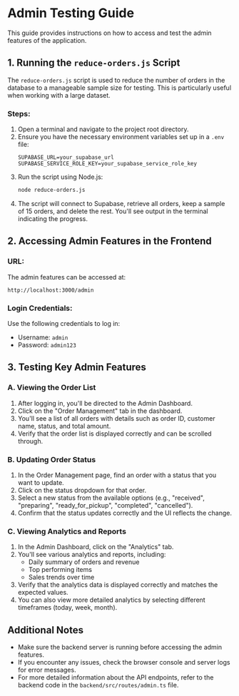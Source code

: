 # Admin Testing Guide

This guide provides instructions on how to access and test the admin features of the application.

## 1. Running the `reduce-orders.js` Script

The `reduce-orders.js` script is used to reduce the number of orders in the database to a manageable sample size for testing. This is particularly useful when working with a large dataset.

### Steps:

1. Open a terminal and navigate to the project root directory.
2. Ensure you have the necessary environment variables set up in a `.env` file:
   ```
   SUPABASE_URL=your_supabase_url
   SUPABASE_SERVICE_ROLE_KEY=your_supabase_service_role_key
   ```
3. Run the script using Node.js:
   ```bash
   node reduce-orders.js
   ```
4. The script will connect to Supabase, retrieve all orders, keep a sample of 15 orders, and delete the rest. You'll see output in the terminal indicating the progress.

## 2. Accessing Admin Features in the Frontend

### URL:
The admin features can be accessed at:
```
http://localhost:3000/admin
```

### Login Credentials:
Use the following credentials to log in:
- Username: `admin`
- Password: `admin123`

## 3. Testing Key Admin Features

### A. Viewing the Order List

1. After logging in, you'll be directed to the Admin Dashboard.
2. Click on the "Order Management" tab in the dashboard.
3. You'll see a list of all orders with details such as order ID, customer name, status, and total amount.
4. Verify that the order list is displayed correctly and can be scrolled through.

### B. Updating Order Status

1. In the Order Management page, find an order with a status that you want to update.
2. Click on the status dropdown for that order.
3. Select a new status from the available options (e.g., "received", "preparing", "ready_for_pickup", "completed", "cancelled").
4. Confirm that the status updates correctly and the UI reflects the change.

### C. Viewing Analytics and Reports

1. In the Admin Dashboard, click on the "Analytics" tab.
2. You'll see various analytics and reports, including:
   - Daily summary of orders and revenue
   - Top performing items
   - Sales trends over time
3. Verify that the analytics data is displayed correctly and matches the expected values.
4. You can also view more detailed analytics by selecting different timeframes (today, week, month).

## Additional Notes

- Make sure the backend server is running before accessing the admin features.
- If you encounter any issues, check the browser console and server logs for error messages.
- For more detailed information about the API endpoints, refer to the backend code in the `backend/src/routes/admin.ts` file.